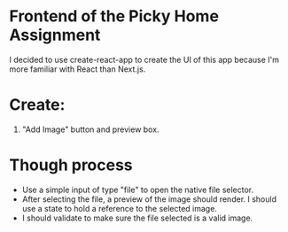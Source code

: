 # Frontend of the Picky Home Assignment

I decided to use create-react-app to create the UI of this app because I'm more familiar with React than Next.js.

# Create:
1. "Add Image" button and preview box.


# Though process
* Use a simple input of type "file" to open the native file selector. 
* After selecting the file, a preview of the image should render. I should use a state to hold a reference to the selected image. 
* I should validate to make sure the file selected is a valid image.